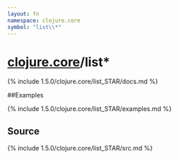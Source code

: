 ```yaml
---
layout: fn
namespace: clojure.core
symbol: "list\\*"
---
```


# [clojure.core](../)/list\*

{% include 1.5.0/clojure.core/list_STAR/docs.md %}

##Examples

{% include 1.5.0/clojure.core/list_STAR/examples.md %}
## Source
{% include 1.5.0/clojure.core/list_STAR/src.md %}

